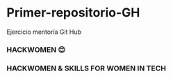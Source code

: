# Primer-repositorio-GH
Ejercicio mentoría Git Hub


### HACKWOMEN 😊

### HACKWOMEN & SKILLS FOR WOMEN IN TECH 
